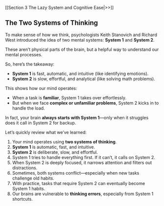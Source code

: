 [[Section 3 The Lazy System and Cognitive Ease|>>]]
## The Two Systems of Thinking

To make sense of how we think, psychologists Keith Stanovich and Richard West introduced the idea of two mental systems: **System 1** and **System 2**.

These aren’t physical parts of the brain, but a helpful way to understand our mental processes.

So, here’s the takeaway:

- **System 1** is fast, automatic, and intuitive (like identifying emotions).
- **System 2** is slow, effortful, and analytical (like solving math problems).

This shows how our mind operates:

- When a task is **familiar**, System 1 takes over effortlessly.
- But when we face **complex or unfamiliar problems**, System 2 kicks in to handle the load.

In fact, your brain **always starts with System 1**—only when it struggles does it call in System 2 for backup.

Let’s quickly review what we’ve learned:

1. Your mind operates using **two systems of thinking**.
2. **System 1** is automatic, fast, and intuitive.
3. **System 2** is deliberate, slow, and effortful.
4. System 1 tries to handle everything first. If it can’t, it calls on System 2.
5. When System 2 is deeply focused, it narrows attention and filters out distractions.
6. Sometimes, both systems conflict—especially when new tasks challenge old habits.
7. With practice, tasks that require System 2 can eventually become System 1 habits.
8. Our brains are vulnerable to **thinking errors**, especially from System 1 shortcuts.

